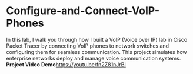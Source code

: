 # Configure-and-Connect-VoIP-Phones
In this lab, I walk you through how I built a VoIP (Voice over IP) lab in Cisco Packet Tracer by connecting VoIP phones to network switches and configuring them for seamless communication. This project simulates how enterprise networks deploy and manage voice communication systems.
<b>Project Video Demo</b>https://youtu.be/fn2Z81nJrBI
